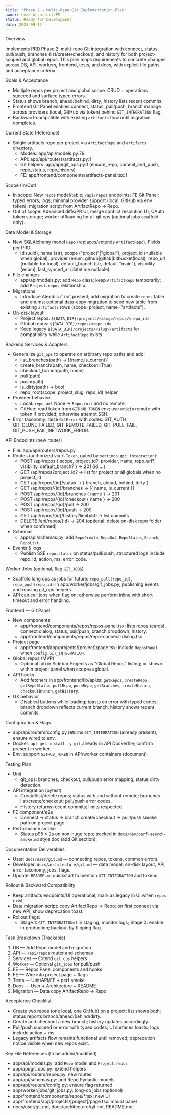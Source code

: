 ```yaml
---
title: "Phase 2 — Multi‑Repo Git Implementation Plan"
owner: Lead Architect/PM
status: Ready for Development
date: 2025-09-13
---
```


Overview

Implements PRD Phase 2: multi-repo Git integration with connect, status, pull/push, branches (list/create/checkout), and history for both project-scoped and global repos. This plan maps requirements to concrete changes across DB, API, workers, frontend, tests, and docs, with explicit file paths and acceptance criteria.

Goals & Acceptance

- Multiple repos per project and global scope. CRUD + operations succeed and surface typed errors.
- Status shows branch, ahead/behind, dirty; history lists recent commits.
- Frontend Git Panel enables connect, status, pull/push, branch manage across providers (local, GitHub via token) behind `GIT_INTEGRATION` flag.
- Backward-compatible with existing `artifacts` flow until migration completes.

Current State (Reference)

- Single artifacts repo per project via `ArtifactRepo` and `artifacts` directory.
  - Models: app/api/models.py:79
  - API: app/api/routers/artifacts.py:1
  - Git helpers: app/api/git_ops.py:1 (ensure_repo, commit_and_push, repo_status, repo_history)
  - FE: app/frontend/components/artifacts-panel.tsx:1

Scope (In/Out)

- In scope: New `repos` model/table; `/api/repos` endpoints; FE Git Panel; typed errors; logs; minimal provider support (local, GitHub via env token); migration script from ArtifactRepo → Repo.
- Out of scope: Advanced diffs/PR UI, merge conflict resolution UI, OAuth token storage; worker offloading for all git ops (optional jobs scaffold only).

Data Model & Storage

- New SQLAlchemy model `Repo` (replaces/extends `ArtifactRepo`). Fields per PRD:
  - id (uuid), name (str), scope ("project"|"global"), project_id (nullable when global), provider (enum: github|gitlab|bitbucket|local), repo_url (nullable for local), default_branch (str, default "main"), visibility (enum), last_synced_at (datetime nullable).
- File changes
  - app/api/models.py: add `Repo` class; keep `ArtifactRepo` temporarily; add `Project.repos` relationship.
- Migrations
  - Introduce Alembic if not present; add migration to create `repos` table and enums; optional data-copy migration to seed new table from existing `artifacts` rows (scope=project, name="artifacts").
- On-disk layout
  - Project repos: `${DATA_DIR}/projects/<slug>/repos/<repo_id>`
  - Global repos: `${DATA_DIR}/repos/<repo_id>`
  - Keep legacy `${DATA_DIR}/projects/<slug>/artifacts` for compatibility while `ArtifactRepo` exists.

Backend Services & Adapters

- Generalize `git_ops` to operate on arbitrary repo paths and add:
  - list_branches(path) → [{name,is_current}]
  - create_branch(path, name, checkout=True)
  - checkout_branch(path, name)
  - pull(path)
  - push(path)
  - is_dirty(path) → bool
  - repo_root(scope, project_slug, repo_id) helper
- Provider behavior
  - Local: `repo_url` None → `Repo.init` and no remote.
  - GitHub: read token from `GITHUB_TOKEN` env; use `origin` remote with token if provided; otherwise attempt SSH.
- Error taxonomy: raise `GitError` with codes: GIT_AUTH, GIT_CLONE_FAILED, GIT_REMOTE_FAILED, GIT_PULL_FAIL, GIT_PUSH_FAIL, NETWORK_ERROR.

API Endpoints (new router)

- File: app/api/routers/repos.py
- Routes (authorized via `X-Token`, gated by `settings.git_integration`):
  - POST /api/repos { scope, project_id?, provider, name, repo_url?, visibility, default_branch? } → 201 {id,...}
  - GET /api/repos?project_id? → list for project or all globals when no project_id
  - GET /api/repos/{id}/status → { branch, ahead, behind, dirty }
  - GET /api/repos/{id}/branches → [{ name, is_current }]
  - POST /api/repos/{id}/branches { name } → 201
  - POST /api/repos/{id}/checkout { name } → 200
  - POST /api/repos/{id}/pull → 200
  - POST /api/repos/{id}/push → 200
  - GET /api/repos/{id}/history?limit=50 → list commits
  - DELETE /api/repos/{id} → 204 (optional: delete on-disk repo folder when confirmed)
- Schemas
  - app/api/schemas.py: add `RepoCreate`, `RepoOut`, `RepoStatus`, `Branch`, `RepoList`.
- Events & logs
  - Publish SSE `repo.status` on status/pull/push; structured logs include repo_id, action, ms, error_code.

Worker Jobs (optional, flag `GIT_JOBS`)

- Scaffold long ops as jobs for future: `repo_pull(repo_id)`, `repo_push(repo_id)` in app/worker/jobs/git_jobs.py, publishing events and reusing git_ops helpers.
- API can call jobs when flag on; otherwise perform inline with short timeout and error handling.

Frontend — Git Panel

- New components
  - app/frontend/components/repos/repos-panel.tsx: lists repos (cards), connect dialog, status, pull/push, branch dropdown, history.
  - app/frontend/components/repos/repo-connect-dialog.tsx
- Project page
  - app/frontend/app/projects/[project]/page.tsx: include `ReposPanel` when `config.GIT_INTEGRATION`.
- Global repos (MVP)
  - Optional tab in Sidebar Projects as "Global Repos" listing; or shown within project panel when scope==global.
- API hooks
  - Add fetchers in app/frontend/lib/api.ts: `getRepos`, `createRepo`, `getRepoStatus`, `pullRepo`, `pushRepo`, `getBranches`, `createBranch`, `checkoutBranch`, `getHistory`.
- UX behavior
  - Disabled buttons while loading; toasts on error with typed codes; branch dropdown reflects current branch; history shows recent commits.

Configuration & Flags

- app/api/routers/config.py returns `GIT_INTEGRATION` (already present), ensure wired to env.
- Docker: `apt-get install -y git` already in API Dockerfile; confirm present in worker.
- Env: support `GITHUB_TOKEN` in API/worker containers (document).

Testing Plan

- Unit
  - git_ops: branches, checkout, pull/push error mapping, status dirty detection.
- API integration (pytest)
  - Create/list/delete repos; status with and without remote; branches list/create/checkout; pull/push error codes.
  - History returns recent commits; limits respected.
- FE component/e2e
  - Connect → status → branch create/checkout → pull/push smoke path on project page.
- Performance smoke
  - Status p95 ≤ 2s on non-huge repo; tracked in `docs/dev/perf-search-smoke.md` style doc (add Git section).

Documentation Deliverables

- User: `docs/user/git.md` — connecting repos, tokens, common errors.
- Developer: `docs/architecture/git.md` — data model, on-disk layout, API, error taxonomy, jobs, flags.
- Update: `README.md` quickstart to mention `GIT_INTEGRATION` and tokens.

Rollout & Backward Compatibility

- Keep artifacts endpoints/UI operational; mark as legacy in UI when `repos` exist.
- Data migration script: copy ArtifactRepo → Repo; on first connect via new API, show deprecation toast.
- Rollout flags:
  - Stage 1: `GIT_INTEGRATION=1` in staging, monitor logs; Stage 2: enable in production; backout by flipping flag.

Task Breakdown (Trackable)

1) DB — Add Repo model and migration
2) API — `/api/repos` router and schemas
3) Services — Extend `git_ops` helpers
4) Worker — Optional `git_jobs` for pull/push
5) FE — Repos Panel components and hooks
6) FE — Wire into project page + flags
7) Tests — Unit/API/FE + perf smoke
8) Docs — User + Architecture + README
9) Migration — Data copy ArtifactRepo → Repo

Acceptance Checklist

- Create two repos (one local, one GitHub) on a project; list shows both; status reports branch/ahead/behind/dirty.
- Create and checkout a new branch; history updates accordingly.
- Pull/push succeed or error with typed codes; UI surfaces toasts; logs include action + ms.
- Legacy artifacts flow remains functional until removed; deprecation notice visible when new repos exist.

Key File References (to be added/modified)

- app/api/models.py: add `Repo` model and `Project.repos`
- app/api/git_ops.py: extend helpers
- app/api/routers/repos.py: new routes
- app/api/schemas.py: add Repo Pydantic models
- app/api/routers/config.py: ensure flag returned
- app/worker/jobs/git_jobs.py: long-op jobs (optional)
- app/frontend/components/repos/*.tsx: new UI
- app/frontend/app/projects/[project]/page.tsx: mount panel
- docs/user/git.md, docs/architecture/git.md, README.md

